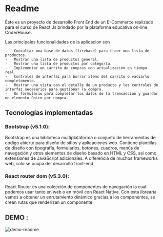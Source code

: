 # Readme

Éste es un proyecto de desarrollo Front End de un E-Commerce realizado para el curso de React Js brindado por la plataforma educativa on-line CoderHouse.

Las principales funcionalidades de la aplicacion son

	-	Consultar una base de datos (firebase) para traer una lista de productos.
	-	Mostrar una lista de productos general.
	-	Mostrar una lista de productos por categoría.
	-	Implementar un carrito de compras con actualización en tiempo real.
	-	Controles de interfaz para borrar items del carrito o vaciarlo completamente.
	-	Mostrar una vista con el detalle de un producto y los controles de interfaz necesarios para gestionar la compra.
	-	Un formulario para completar los datos de la transaccion y guardar un elemento único por compra.

## Tecnologías implementadas

### Bootstrap (v5.1.0): 

Bootstrap es una biblioteca multiplataforma o conjunto de herramientas de código abierto para diseño de sitios y aplicaciones web. Contiene plantillas de diseño con tipografía, formularios, botones, cuadros, menús de navegación y otros elementos de diseño basado en HTML y CSS, así como extensiones de JavaScript adicionales. A diferencia de muchos frameworks web, solo se ocupa del desarrollo front-end

### React router dom (v5.3.0): 

React Router es una colección de componentes de navegación la cual podemos usar tanto en web o en móvil con React Native. Con esta librearía vamos a obtener un enrutamiento dinámico gracias a los componentes, se crean rutas que renderizan un componente.

## DEMO : 

![demo-readme](https://media1.giphy.com/media/Rz3Tc02wVfJVBaFaIU/giphy.gif?cid=790b7611c7ae84a4c36985c35659d18816aea87576a04535&rid=giphy.gif&ct=g)

